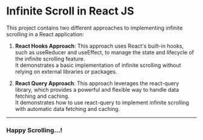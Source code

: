 # Infinite Scroll in React JS

This project contains two different approaches to implementing infinite scrolling in a React application:

1. **React Hooks Approach**: This approach uses React's built-in hooks, such as useReducer and useEffect, to manage the state and lifecycle of the infinite scrolling feature. <br/>It demonstrates a basic implementation of infinite scrolling without relying on external libraries or packages.

2. **React Query Approach**: 
This approach leverages the react-query library, which provides a powerful and flexible way to handle data fetching and caching. <br/>It demonstrates how to use react-query to implement infinite scrolling with automatic data fetching and caching.

---


### Happy Scrolling...!